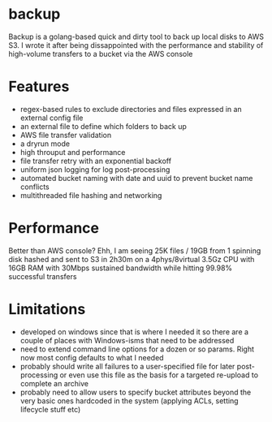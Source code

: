 # backup
Backup is a golang-based quick and dirty tool to back up local disks to AWS S3. I wrote it after being dissappointed with the performance and stability of high-volume transfers to a bucket via the AWS console

# Features
* regex-based rules to exclude directories and files expressed in an external config file
* an external file to define which folders to back up
* AWS file transfer validation
* a dryrun mode
* high throuput and performance
* file transfer retry with an exponential backoff
* uniform json logging for log post-processing
* automated bucket naming with date and uuid to prevent bucket name conflicts
* multithreaded file hashing and networking

# Performance
Better than AWS console? Ehh, I am seeing 25K files / 19GB from 1 spinning disk hashed and sent to S3 in 2h30m on a 4phys/8virtual 3.5Gz CPU with 16GB RAM with 30Mbps sustained bandwidth while hitting 99.98% successful transfers

# Limitations
* developed on windows since that is where I needed it so there are a couple of places with Windows-isms that need to be addressed
* need to extend command line options for a dozen or so params. Right now most config defaults to what I needed
* probably should write all failures to a user-specified file for later post-processing or even use this file as the basis for a targeted re-upload to complete an archive
* probably need to allow users to specify bucket attributes beyond the very basic ones hardcoded in the system (applying ACLs, setting lifecycle stuff etc)
